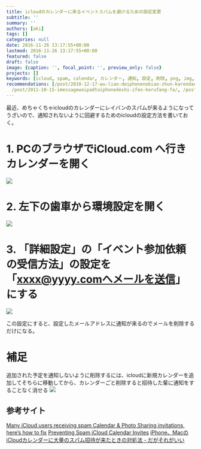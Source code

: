```yaml
---
title: icloudのカレンダーに来るイベントスパムを避けるための設定変更
subtitle: ''
summary: ''
authors: [aki]
tags: []
categories: null
date: 2016-11-26 13:17:55+00:00
lastmod: 2016-11-26 13:17:55+00:00
featured: false
draft: false
image: {caption: '', focal_point: '', preview_only: false}
projects: []
keywords: [icloud, spam, calendar, カレンダー, 通知, 設定, 削除, png, img, 招待]
recommendations: [/post/2010-12-17-wu-liao-deiphonenobiao-zhun-karendaniakapera-slash-he-chang-karendawobiao-shi-surufang-fa/,
  /post/2011-10-15-imessagewoipadtoiphonedeshi-ifen-kerufang-fa/, /post/2015-03-04-googlehuomudezuo-tutashen-qing-huomukaraslacknitong-zhi-wosurufang-fa/]
---
```

最近、めちゃくちゃicloudのカレンダーにレイバンのスパムが来るようになってうざいので、通知されないように回避するためのicloudの設定方法を書いておく。

# 1. PCのブラウザでiCloud.com へ行きカレンダーを開く

![](/img/prevent-icloud-calendar-spam/20161126130933.png)

# 2. 左下の歯車から環境設定を開く

![](/img/prevent-icloud-calendar-spam/20161126130701.png)

# 3. 「詳細設定」の「イベント参加依頼の受信方法」の設定を「xxxx@yyyy.comへメールを送信」にする

![](/img/prevent-icloud-calendar-spam/20161126130707.png)

この設定にすると、設定したメールアドレスに通知が来るのでメールを削除するだけになる。

# 補足

追加された予定を通知しないように削除するには、icloudに新規カレンダーを追加してそちらに移動してから、カレンダーごと削除すると招待した輩に通知をすることなく消せる
![](/img/prevent-icloud-calendar-spam/20161126131353.png)

## 参考サイト

[Many iCloud users receiving spam Calendar &amp; Photo Sharing invitations, here’s how to fix](https://9to5mac.com/2016/11/09/icloud-photo-sharing-and-calendar-spam)
[Preventing Spam iCloud Calendar Invites](https://astralbodi.es/2016/11/25/preventing-spam-icloud-calendar-invites/)
[iPhone、MacのiCloudカレンダーに大量のスパム招待が来たときの対処法 - だがそれがいい](http://www.dagasorega-e.net/entry/iphone-mac-spam-calender">www.dagasorega-e.net)
